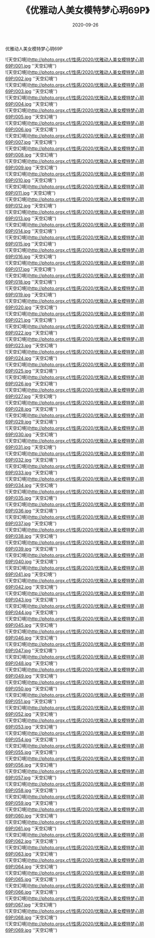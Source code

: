 ﻿---
layout: post
title: 《优雅动人美女模特梦心玥69P》
date: 2020-09-26
img: http://photo.orgx.cf/性感/2020/优雅动人美女模特梦心玥69P/000.jpg
tags: [美女,性感,泳衣]
---

优雅动人美女模特梦心玥69P



![天空幻境](http://photo.orgx.cf/性感/2020/优雅动人美女模特梦心玥69P/001.jpg ''天空幻境'')<br>
![天空幻境](http://photo.orgx.cf/性感/2020/优雅动人美女模特梦心玥69P/002.jpg ''天空幻境'')<br>
![天空幻境](http://photo.orgx.cf/性感/2020/优雅动人美女模特梦心玥69P/003.jpg ''天空幻境'')<br>
![天空幻境](http://photo.orgx.cf/性感/2020/优雅动人美女模特梦心玥69P/004.jpg ''天空幻境'')<br>
![天空幻境](http://photo.orgx.cf/性感/2020/优雅动人美女模特梦心玥69P/005.jpg ''天空幻境'')<br>
![天空幻境](http://photo.orgx.cf/性感/2020/优雅动人美女模特梦心玥69P/006.jpg ''天空幻境'')<br>
![天空幻境](http://photo.orgx.cf/性感/2020/优雅动人美女模特梦心玥69P/007.jpg ''天空幻境'')<br>
![天空幻境](http://photo.orgx.cf/性感/2020/优雅动人美女模特梦心玥69P/008.jpg ''天空幻境'')<br>
![天空幻境](http://photo.orgx.cf/性感/2020/优雅动人美女模特梦心玥69P/009.jpg ''天空幻境'')<br>
![天空幻境](http://photo.orgx.cf/性感/2020/优雅动人美女模特梦心玥69P/010.jpg ''天空幻境'')<br>
![天空幻境](http://photo.orgx.cf/性感/2020/优雅动人美女模特梦心玥69P/011.jpg ''天空幻境'')<br>
![天空幻境](http://photo.orgx.cf/性感/2020/优雅动人美女模特梦心玥69P/012.jpg ''天空幻境'')<br>
![天空幻境](http://photo.orgx.cf/性感/2020/优雅动人美女模特梦心玥69P/013.jpg ''天空幻境'')<br>
![天空幻境](http://photo.orgx.cf/性感/2020/优雅动人美女模特梦心玥69P/014.jpg ''天空幻境'')<br>
![天空幻境](http://photo.orgx.cf/性感/2020/优雅动人美女模特梦心玥69P/015.jpg ''天空幻境'')<br>
![天空幻境](http://photo.orgx.cf/性感/2020/优雅动人美女模特梦心玥69P/016.jpg ''天空幻境'')<br>
![天空幻境](http://photo.orgx.cf/性感/2020/优雅动人美女模特梦心玥69P/017.jpg ''天空幻境'')<br>
![天空幻境](http://photo.orgx.cf/性感/2020/优雅动人美女模特梦心玥69P/018.jpg ''天空幻境'')<br>
![天空幻境](http://photo.orgx.cf/性感/2020/优雅动人美女模特梦心玥69P/019.jpg ''天空幻境'')<br>
![天空幻境](http://photo.orgx.cf/性感/2020/优雅动人美女模特梦心玥69P/020.jpg ''天空幻境'')<br>
![天空幻境](http://photo.orgx.cf/性感/2020/优雅动人美女模特梦心玥69P/021.jpg ''天空幻境'')<br>
![天空幻境](http://photo.orgx.cf/性感/2020/优雅动人美女模特梦心玥69P/022.jpg ''天空幻境'')<br>
![天空幻境](http://photo.orgx.cf/性感/2020/优雅动人美女模特梦心玥69P/023.jpg ''天空幻境'')<br>
![天空幻境](http://photo.orgx.cf/性感/2020/优雅动人美女模特梦心玥69P/024.jpg ''天空幻境'')<br>
![天空幻境](http://photo.orgx.cf/性感/2020/优雅动人美女模特梦心玥69P/025.jpg ''天空幻境'')<br>
![天空幻境](http://photo.orgx.cf/性感/2020/优雅动人美女模特梦心玥69P/026.jpg ''天空幻境'')<br>
![天空幻境](http://photo.orgx.cf/性感/2020/优雅动人美女模特梦心玥69P/027.jpg ''天空幻境'')<br>
![天空幻境](http://photo.orgx.cf/性感/2020/优雅动人美女模特梦心玥69P/028.jpg ''天空幻境'')<br>
![天空幻境](http://photo.orgx.cf/性感/2020/优雅动人美女模特梦心玥69P/029.jpg ''天空幻境'')<br>
![天空幻境](http://photo.orgx.cf/性感/2020/优雅动人美女模特梦心玥69P/030.jpg ''天空幻境'')<br>
![天空幻境](http://photo.orgx.cf/性感/2020/优雅动人美女模特梦心玥69P/031.jpg ''天空幻境'')<br>
![天空幻境](http://photo.orgx.cf/性感/2020/优雅动人美女模特梦心玥69P/032.jpg ''天空幻境'')<br>
![天空幻境](http://photo.orgx.cf/性感/2020/优雅动人美女模特梦心玥69P/033.jpg ''天空幻境'')<br>
![天空幻境](http://photo.orgx.cf/性感/2020/优雅动人美女模特梦心玥69P/034.jpg ''天空幻境'')<br>
![天空幻境](http://photo.orgx.cf/性感/2020/优雅动人美女模特梦心玥69P/035.jpg ''天空幻境'')<br>
![天空幻境](http://photo.orgx.cf/性感/2020/优雅动人美女模特梦心玥69P/036.jpg ''天空幻境'')<br>
![天空幻境](http://photo.orgx.cf/性感/2020/优雅动人美女模特梦心玥69P/037.jpg ''天空幻境'')<br>
![天空幻境](http://photo.orgx.cf/性感/2020/优雅动人美女模特梦心玥69P/038.jpg ''天空幻境'')<br>
![天空幻境](http://photo.orgx.cf/性感/2020/优雅动人美女模特梦心玥69P/039.jpg ''天空幻境'')<br>
![天空幻境](http://photo.orgx.cf/性感/2020/优雅动人美女模特梦心玥69P/040.jpg ''天空幻境'')<br>
![天空幻境](http://photo.orgx.cf/性感/2020/优雅动人美女模特梦心玥69P/041.jpg ''天空幻境'')<br>
![天空幻境](http://photo.orgx.cf/性感/2020/优雅动人美女模特梦心玥69P/042.jpg ''天空幻境'')<br>
![天空幻境](http://photo.orgx.cf/性感/2020/优雅动人美女模特梦心玥69P/043.jpg ''天空幻境'')<br>
![天空幻境](http://photo.orgx.cf/性感/2020/优雅动人美女模特梦心玥69P/044.jpg ''天空幻境'')<br>
![天空幻境](http://photo.orgx.cf/性感/2020/优雅动人美女模特梦心玥69P/045.jpg ''天空幻境'')<br>
![天空幻境](http://photo.orgx.cf/性感/2020/优雅动人美女模特梦心玥69P/046.jpg ''天空幻境'')<br>
![天空幻境](http://photo.orgx.cf/性感/2020/优雅动人美女模特梦心玥69P/047.jpg ''天空幻境'')<br>
![天空幻境](http://photo.orgx.cf/性感/2020/优雅动人美女模特梦心玥69P/048.jpg ''天空幻境'')<br>
![天空幻境](http://photo.orgx.cf/性感/2020/优雅动人美女模特梦心玥69P/049.jpg ''天空幻境'')<br>
![天空幻境](http://photo.orgx.cf/性感/2020/优雅动人美女模特梦心玥69P/050.jpg ''天空幻境'')<br>
![天空幻境](http://photo.orgx.cf/性感/2020/优雅动人美女模特梦心玥69P/051.jpg ''天空幻境'')<br>
![天空幻境](http://photo.orgx.cf/性感/2020/优雅动人美女模特梦心玥69P/052.jpg ''天空幻境'')<br>
![天空幻境](http://photo.orgx.cf/性感/2020/优雅动人美女模特梦心玥69P/053.jpg ''天空幻境'')<br>
![天空幻境](http://photo.orgx.cf/性感/2020/优雅动人美女模特梦心玥69P/054.jpg ''天空幻境'')<br>
![天空幻境](http://photo.orgx.cf/性感/2020/优雅动人美女模特梦心玥69P/055.jpg ''天空幻境'')<br>
![天空幻境](http://photo.orgx.cf/性感/2020/优雅动人美女模特梦心玥69P/056.jpg ''天空幻境'')<br>
![天空幻境](http://photo.orgx.cf/性感/2020/优雅动人美女模特梦心玥69P/057.jpg ''天空幻境'')<br>
![天空幻境](http://photo.orgx.cf/性感/2020/优雅动人美女模特梦心玥69P/058.jpg ''天空幻境'')<br>
![天空幻境](http://photo.orgx.cf/性感/2020/优雅动人美女模特梦心玥69P/059.jpg ''天空幻境'')<br>
![天空幻境](http://photo.orgx.cf/性感/2020/优雅动人美女模特梦心玥69P/060.jpg ''天空幻境'')<br>
![天空幻境](http://photo.orgx.cf/性感/2020/优雅动人美女模特梦心玥69P/061.jpg ''天空幻境'')<br>
![天空幻境](http://photo.orgx.cf/性感/2020/优雅动人美女模特梦心玥69P/062.jpg ''天空幻境'')<br>
![天空幻境](http://photo.orgx.cf/性感/2020/优雅动人美女模特梦心玥69P/063.jpg ''天空幻境'')<br>
![天空幻境](http://photo.orgx.cf/性感/2020/优雅动人美女模特梦心玥69P/064.jpg ''天空幻境'')<br>
![天空幻境](http://photo.orgx.cf/性感/2020/优雅动人美女模特梦心玥69P/065.jpg ''天空幻境'')<br>
![天空幻境](http://photo.orgx.cf/性感/2020/优雅动人美女模特梦心玥69P/066.jpg ''天空幻境'')<br>
![天空幻境](http://photo.orgx.cf/性感/2020/优雅动人美女模特梦心玥69P/067.jpg ''天空幻境'')<br>
![天空幻境](http://photo.orgx.cf/性感/2020/优雅动人美女模特梦心玥69P/068.jpg ''天空幻境'')<br>
![天空幻境](http://photo.orgx.cf/性感/2020/优雅动人美女模特梦心玥69P/069.jpg ''天空幻境'')<br>
